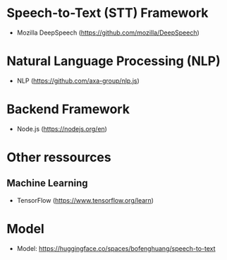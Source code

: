 # Speech-to-Text (STT) Framework

- Mozilla DeepSpeech (https://github.com/mozilla/DeepSpeech)

# Natural Language Processing (NLP)

- NLP (https://github.com/axa-group/nlp.js)

# Backend Framework

- Node.js (https://nodejs.org/en)

# Other ressources

## Machine Learning

- TensorFlow (https://www.tensorflow.org/learn)

# Model

- Model: https://huggingface.co/spaces/bofenghuang/speech-to-text
